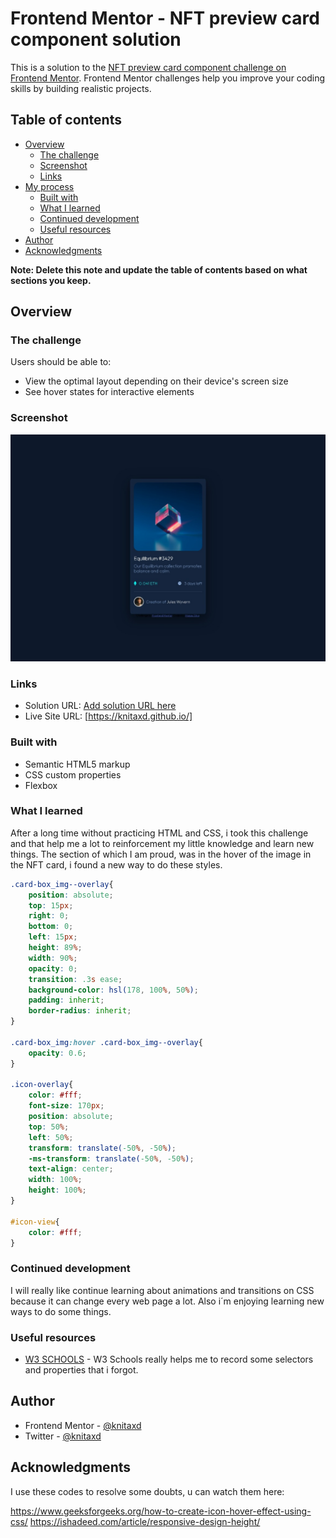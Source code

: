 # Frontend Mentor - NFT preview card component solution

This is a solution to the [NFT preview card component challenge on Frontend Mentor](https://www.frontendmentor.io/challenges/nft-preview-card-component-SbdUL_w0U). Frontend Mentor challenges help you improve your coding skills by building realistic projects. 

## Table of contents

- [Overview](#overview)
  - [The challenge](#the-challenge)
  - [Screenshot](#screenshot)
  - [Links](#links)
- [My process](#my-process)
  - [Built with](#built-with)
  - [What I learned](#what-i-learned)
  - [Continued development](#continued-development)
  - [Useful resources](#useful-resources)
- [Author](#author)
- [Acknowledgments](#acknowledgments)

**Note: Delete this note and update the table of contents based on what sections you keep.**

## Overview

### The challenge

Users should be able to:

- View the optimal layout depending on their device's screen size
- See hover states for interactive elements

### Screenshot

![screenshot](./screenshot.jpg)

### Links

- Solution URL: [Add solution URL here](https://your-solution-url.com)
- Live Site URL: [https://knitaxd.github.io/]

### Built with

- Semantic HTML5 markup
- CSS custom properties
- Flexbox

### What I learned

After a long time without practicing HTML and CSS, i took this challenge and that help me a lot to reinforcement my little knowledge and learn new things. The section of which I am proud, was in the hover of the image in the NFT card, i found a new way to do these styles.


```css
.card-box_img--overlay{
    position: absolute;
    top: 15px;
    right: 0;
    bottom: 0;
    left: 15px;
    height: 89%;
    width: 90%;
    opacity: 0;
    transition: .3s ease;
    background-color: hsl(178, 100%, 50%);
    padding: inherit;
    border-radius: inherit;
}

.card-box_img:hover .card-box_img--overlay{
    opacity: 0.6;
}

.icon-overlay{
    color: #fff;
    font-size: 170px;
    position: absolute;
    top: 50%;
    left: 50%;
    transform: translate(-50%, -50%);
    -ms-transform: translate(-50%, -50%);
    text-align: center;
    width: 100%;
    height: 100%;
}

#icon-view{
    color: #fff;
}
```

### Continued development

I will really like continue learning about animations and transitions on CSS because it can change every web page a lot. Also i´m enjoying learning new ways to do some things.

### Useful resources

- [W3 SCHOOLS](https://www.w3schools.com/css/) - W3 Schools really helps me to record some selectors and properties that i forgot.

## Author

- Frontend Mentor - [@knitaxd](https://www.frontendmentor.io/profile/yourusername)
- Twitter - [@knitaxd](https://twitter.com/knitaxd)

## Acknowledgments

I use these codes to resolve some doubts, u can watch them here:

https://www.geeksforgeeks.org/how-to-create-icon-hover-effect-using-css/
https://ishadeed.com/article/responsive-design-height/
